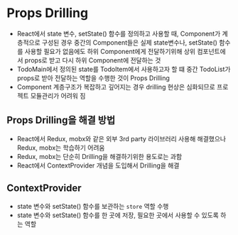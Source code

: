 # Props Drilling

- React에서 state 변수, setState() 함수를 정의하고 사용할 때, Component가 계층적으로
  구성된 경우 중간의 Component들은 실제 state변수나, setState() 함수를 사용할 필요가
  없음에도 하위 Component에게 전달하기위해 상위 컴포넌트에서 props로 받고
  다시 하위 Component에 전달하는 것
- TodoMain에서 정의된 state를 TodoItem에서 사용하고자 할 떄 중간 TodoList가 props로
  받아 전달하는 역할을 수행한 것이 Props Drilling
- Component 계층구조가 복잡하고 깊어지는 경우 drilling 현상은 심화되므로 프로젝트
  모듈관리가 어려워 짐

## Props Drilling을 해결 방법

- React에서 Redux, mobx와 같은 외부 3rd party 라이브러리 사용해 해결했으나
  Redux, mobx는 학습하기 어려움
- Redux, mobx는 단순히 Drilling을 해결하기위한 용도로는 과함
- React에서 ContextProvider 개념을 도입해서 Drilling을 해결

## ContextProvider

- state 변수와 setState() 함수를 보관하는 `store` 역할 수행
- state 변수와 setState() 함수를 한 곳에 저장, 필요한 곳에서 사용할 수 있도록
  하는 역할
